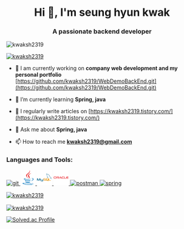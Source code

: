 <h1 align="center">Hi 👋, I'm seung hyun kwak</h1>
<h3 align="center">A passionate backend developer</h3>

<p align="left"> <img src="https://komarev.com/ghpvc/?username=kwaksh2319&label=Profile%20views&color=0e75b6&style=flat" alt="kwaksh2319" /> </p>

<p align="left"> <a href="https://github.com/ryo-ma/github-profile-trophy"><img src="https://github-profile-trophy.vercel.app/?username=kwaksh2319" alt="kwaksh2319" /></a> </p>

- 🔭 I am currently working on **company web development and my personal portfolio** [https://github.com/kwaksh2319/WebDemoBackEnd.git](https://github.com/kwaksh2319/WebDemoBackEnd.git)

- 🌱 I’m currently learning **Spring, java**

- 📝 I regularly write articles on [https://kwaksh2319.tistory.com/](https://kwaksh2319.tistory.com/)

- 💬 Ask me about **Spring, java**

- 📫 How to reach me **kwaksh2319@gmail.com**



<h3 align="left">Languages and Tools:</h3>
<p align="left"> <a href="https://git-scm.com/" target="_blank" rel="noreferrer"> <img src="https://www.vectorlogo.zone/logos/git-scm/git-scm-icon.svg" alt="git" width="40" height="40"/> </a> <a href="https://www.java.com" target="_blank" rel="noreferrer"> <img src="https://raw.githubusercontent.com/devicons/devicon/master/icons/java/java-original.svg" alt="java" width="40" height="40"/> </a> <a href="https://www.mysql.com/" target="_blank" rel="noreferrer"> <img src="https://raw.githubusercontent.com/devicons/devicon/master/icons/mysql/mysql-original-wordmark.svg" alt="mysql" width="40" height="40"/> </a> <a href="https://www.oracle.com/" target="_blank" rel="noreferrer"> <img src="https://raw.githubusercontent.com/devicons/devicon/master/icons/oracle/oracle-original.svg" alt="oracle" width="40" height="40"/> </a> <a href="https://postman.com" target="_blank" rel="noreferrer"> <img src="https://www.vectorlogo.zone/logos/getpostman/getpostman-icon.svg" alt="postman" width="40" height="40"/> </a> <a href="https://spring.io/" target="_blank" rel="noreferrer"> <img src="https://www.vectorlogo.zone/logos/springio/springio-icon.svg" alt="spring" width="40" height="40"/> </a> <a href="https://vuejs.org/" target="_blank" rel="noreferrer"> 

<p><img align="center" src="https://github-readme-stats.vercel.app/api/top-langs?username=kwaksh2319&show_icons=true&locale=en&layout=compact" alt="kwaksh2319" /></p>

<p><img align="center" src="https://github-readme-streak-stats.herokuapp.com/?user=kwaksh2319&" alt="kwaksh2319" /></p>

[![Solved.ac Profile](http://mazassumnida.wtf/api/v2/generate_badge?boj=kwaksh2319)](https://solved.ac/kwaksh2319/)
